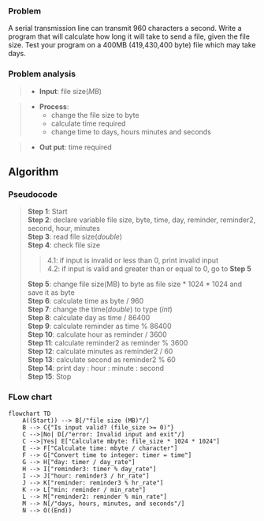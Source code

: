 ### Problem

A serial transmission line can transmit 960 characters a second. Write a program that will calculate how long it will take to send a file, given the file size. Test your program on a 400MB (419,430,400 byte) file which may take days.

### Problem analysis

> - **Input**: file size(_MB_)

> - **Process**:
>   - change the file size to byte
>   - calculate time required
>   - change time to days, hours minutes and seconds

> - **Out put**: time required

## Algorithm

### Pseudocode

> **Step 1**: Start  
> **Step 2**: declare variable file size, byte, time, day, reminder, reminder2, second, hour, minutes  
> **Step 3**: read file size(_double_)  
> **Step 4**: check file size
>
> > 4.1: if input is invalid or less than 0, print invalid input  
> > 4.2: if input is valid and greater than or equal to 0, go to **Step 5**
>
> **Step 5**: change file size(MB) to byte as file size \* 1024 \* 1024 and save it as byte  
> **Step 6**: calculate time as byte / 960  
> **Step 7**: change the time(_double_) to type (_int_)  
> **Step 8**: calculate day as time / 86400  
> **Step 9**: calculate reminder as time % 86400  
> **Step 10**: calculate hour as reminder / 3600  
> **Step 11**: calculate reminder2 as reminder % 3600  
> **Step 12**: calculate minutes as reminder2 / 60  
> **Step 13**: calculate second as reminder2 % 60  
> **Step 14**: print day : hour : minute : second  
> **Step 15**: Stop

### FLow chart
```mermaid
flowchart TD
    A((Start)) --> B[/"file size (MB)"/]
    B --> C{"Is input valid? (file_size >= 0)"}
    C -->|No| D[/"error: Invalid input and exit"/]
    C -->|Yes| E["Calculate mbyte: file_size * 1024 * 1024"]
    E --> F["Calculate time: mbyte / character"]
    F --> G["Convert time to integer: timer = time"]
    G --> H["day: timer / day_rate"]
    H --> I["reminder3: timer % day_rate"]
    I --> J["hour: reminder3 / hr_rate"]
    J --> K["reminder: reminder3 % hr_rate"]
    K --> L["min: reminder / min_rate"]
    L --> M["reminder2: reminder % min_rate"]
    M --> N[/"days, hours, minutes, and seconds"/]
    N --> O((End))




